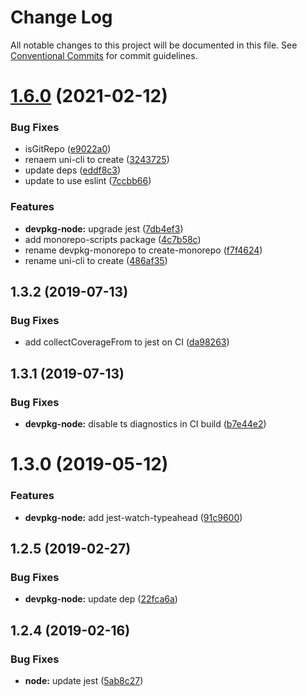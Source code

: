 # Change Log

All notable changes to this project will be documented in this file.
See [Conventional Commits](https://conventionalcommits.org) for commit guidelines.

# [1.6.0](https://github.com/unional/create/compare/@unional/devpkg-node@1.2.3...@unional/devpkg-node@1.6.0) (2021-02-12)


### Bug Fixes

* isGitRepo ([e9022a0](https://github.com/unional/create/commit/e9022a03d7b60e2b77c55465caf24926e6530186))
* renaem uni-cli to create ([3243725](https://github.com/unional/create/commit/3243725e7870e914514109cbad9f92df65e5dc99))
* update deps ([eddf8c3](https://github.com/unional/create/commit/eddf8c32bf798ab900e01fa727710b6693804e74))
* update to use eslint ([7ccbb66](https://github.com/unional/create/commit/7ccbb662707f3ed4a4376540c0a7fcdda07c2c06))


### Features

* **devpkg-node:** upgrade jest ([7db4ef3](https://github.com/unional/create/commit/7db4ef3a4a9533e6e10141759d4602bcf32264a1))
* add monorepo-scripts package ([4c7b58c](https://github.com/unional/create/commit/4c7b58c8e0b31ad63d09fbee865941c6c4233492))
* rename devpkg-monorepo to create-monorepo ([f7f4624](https://github.com/unional/create/commit/f7f4624c76f2b818c50f6bcf37dead6b3be39081))
* rename uni-cli to create ([486af35](https://github.com/unional/create/commit/486af35111fd79a586b5df57549bf3c9a87ab1c3))



## 1.3.2 (2019-07-13)


### Bug Fixes

* add collectCoverageFrom to jest on CI ([da98263](https://github.com/unional/create/commit/da98263beb93e9c96041899b73e7c40fb85ead32))



## 1.3.1 (2019-07-13)


### Bug Fixes

* **devpkg-node:** disable ts diagnostics in CI build ([b7e44e2](https://github.com/unional/create/commit/b7e44e25b020a6ae7c8ee8c226110c1fdecb5e98))



# 1.3.0 (2019-05-12)


### Features

* **devpkg-node:** add jest-watch-typeahead ([91c9600](https://github.com/unional/create/commit/91c9600633dc494cbe6faac40294f2a1665e5c3a))



## 1.2.5 (2019-02-27)


### Bug Fixes

* **devpkg-node:** update dep ([22fca6a](https://github.com/unional/create/commit/22fca6a7a137a9c574c9ebcee8d000980c85119c))



## 1.2.4 (2019-02-16)


### Bug Fixes

* **node:** update jest ([5ab8c27](https://github.com/unional/create/commit/5ab8c27ae08f47c64ff07c1e82026a97f72558bc))
